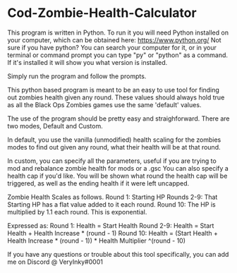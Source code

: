 # Cod-Zombie-Health-Calculator
This program is written in Python. To run it you will need Python installed on your computer, which can be obtained here: https://www.python.org/
Not sure if you have python? You can search your computer for it, or in your terminal or command prompt you can type "py" or "python" as a command. If it's installed it will show you what version is installed.

Simply run the program and follow the prompts.


This python based program is meant to be an easy to use tool for finding out zombies health given any round. These values should always hold true as all the Black Ops Zombies games use the same 'default' values.

The use of the program should be pretty easy and straighforward. There are two modes, Default and Custom.

In default, you use the vanilla (unmodified) health scaling for the zombies modes to find out given any round, what their health will be at that round.

In custom, you can specify all the parameters, useful if you are trying to mod and rebalance zombie health for mods or a .gsc
You can also specify a health cap if you'd like. You will be shown what round the health cap will be triggered, as well as the ending health if it were left uncapped.


Zombie Health Scales as follows.
Round 1: Starting HP
Rounds 2-9: That Starting HP has a flat value added to it each round.
Round 10: The HP is multiplied by 1.1 each round. This is exponential.

Expressed as:
Round 1:
  Health = Start Health
 Round 2-9:
  Health = Start Health + Health Increase * (round - 1)
 Round 10:
  Health = (Start Health + Health Increase * (round - 1)) * Health Multiplier ^(round - 10)
  
  If you have any questions or trouble about this tool specifically, you can add me on Discord @ VeryInky#0001
